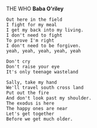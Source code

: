THE WHO
**Baba O'riley**

	Out here in the field
	I fight for my meal
	I get my back into my living.
	I don't need to fight
	To prove I'm right
	I don't need to be forgiven.
	yeah, yeah, yeah, yeah, yeah
	
	Don't cry
	Don't raise your eye
	It's only teenage wasteland
	
	Sally, take my hand
	We'll travel south cross land
	Put out the fire
	And don't look past my shoulder.
	The exodus is here
	The happy ones are near
	Let's get together
	Before we get much older.
